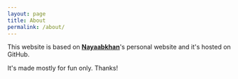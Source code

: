 ```yaml
---
layout: page
title: About
permalink: /about/
---
```


This website is based on [**Nayaabkhan**](http://nayaabkhan.me/)'s personal website and it's hosted on GitHub.

It's made mostly for fun only.
Thanks!
